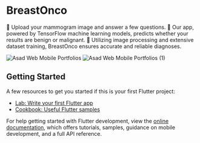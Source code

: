 # BreastOnco

📸 Upload your mammogram image and answer a few questions. 🧠 Our app, powered by TensorFlow machine learning models, predicts whether your results are benign or malignant. 🚀 Utilizing image processing and extensive dataset training, BreastOnco ensures accurate and reliable diagnoses.

![Asad Web   Mobile Portfolios](https://github.com/asadsheikh1/BreastOnco/assets/79190719/1f691573-3d7f-4718-adf1-f64e87e34722)
![Asad Web   Mobile Portfolios (1)](https://github.com/asadsheikh1/BreastOnco/assets/79190719/8b80dced-e65f-4e8f-9df6-305d9ab4d19c)

## Getting Started

A few resources to get you started if this is your first Flutter project:

- [Lab: Write your first Flutter app](https://docs.flutter.dev/get-started/codelab)
- [Cookbook: Useful Flutter samples](https://docs.flutter.dev/cookbook)

For help getting started with Flutter development, view the
[online documentation](https://docs.flutter.dev/), which offers tutorials,
samples, guidance on mobile development, and a full API reference.
